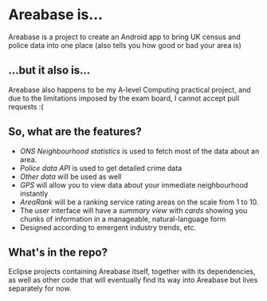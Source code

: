 Areabase is...
==============

Areabase is a project to create an Android app to bring UK census and police data into one place (also tells you how good or bad your area is)

...but it also is...
--------------------

Areabase also happens to be my A-level Computing practical project, and due to the limitations imposed by the exam board, I cannot accept pull requests :(

So, what are the features?
--------------------------

* *ONS Neighbourhood statistics* is used to fetch most of the data about an area.
* *Police data API* is used to get detailed crime data
* *Other data* will be used as well
* *GPS* will allow you to view data about your immediate neighbourhood instantly
* *AreaRank* will be a ranking service rating areas on the scale from 1 to 10.
* The user interface will have a *summary view* with *cards* showing you chunks of information in a manageable, natural-language form
* Designed according to emergent industry trends, etc.

What's in the repo?
-------------------

Eclipse projects containing Areabase itself, together with its dependencies, as well as other code that will eventually find its way into Areabase but lives separately for now.
